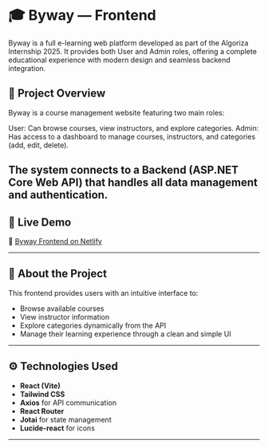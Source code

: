 # 🎓 Byway — Frontend

Byway is a full e-learning web platform developed as part of the Algoriza Internship 2025.
It provides both User and Admin roles, offering a complete educational experience with modern design and seamless backend integration.

## 🧾 Project Overview

Byway is a course management website featuring two main roles:

User: Can browse courses, view instructors, and explore categories.
Admin: Has access to a dashboard to manage courses, instructors, and categories (add, edit, delete).

The system connects to a Backend (ASP.NET Core Web API) that handles all data management and authentication.
-

## 🚀 Live Demo
🔗 [Byway Frontend on Netlify](https://byway-project.netlify.app/)

---


## 🧠 About the Project
This frontend provides users with an intuitive interface to:
- Browse available courses  
- View instructor information  
- Explore categories dynamically from the API  
- Manage their learning experience through a clean and simple UI  

---

## ⚙️ Technologies Used
- **React (Vite)**
- **Tailwind CSS**
- **Axios** for API communication
- **React Router**
- **Jotai** for state management
- **Lucide-react** for icons

---

